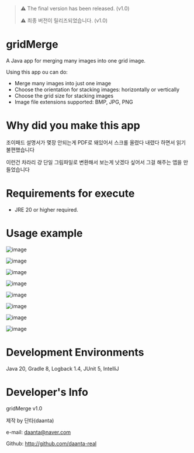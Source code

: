 
> ⚠️ The final version has been released. (v1.0)
> 
> ⚠️ 최종 버전이 릴리즈되었습니다. (v1.0)


# gridMerge
A Java app for merging many images into one grid image.

Using this app ou can do:

- Merge many images into just one image
- Choose the orientation for stacking images: horizontally or vertically
- Choose the grid size for stacking images
- Image file extensions supported: BMP, JPG, PNG

# Why did you make this app

조이패드 설명서가 몇장 안되는게 PDF로 돼있어서 스크롤 올렸다 내렸다 하면서 읽기 불편했습니다

이런건 차라리 걍 단일 그림파일로 변환해서 보는게 낫겠다 싶어서 그걸 해주는 앱을 만들었습니다

# Requirements for execute

- JRE 20 or higher required.

# Usage example

![image](https://github.com/daanta-real/imageMerge/assets/84055731/c0321975-c8db-4a5d-b1fe-c9ce57b97cf4)

![image](https://github.com/daanta-real/imageMerge/assets/84055731/1161ccf4-ab57-4db8-8598-ed48c00ac8b2)

![image](https://github.com/daanta-real/imageMerge/assets/84055731/270b10d0-06b9-4930-9426-02afa50281ca)

![image](https://github.com/daanta-real/imageMerge/assets/84055731/cbd8dc4d-a5aa-481d-86f4-e4f21e9b3d61)

![image](https://github.com/daanta-real/imageMerge/assets/84055731/8a138e85-fbbf-49fc-982e-b2fdbb693750)

![image](https://github.com/daanta-real/imageMerge/assets/84055731/1ba8b3f6-9115-41ac-8a83-eeb15f230df8)

![image](https://github.com/daanta-real/imageMerge/assets/84055731/3c65df06-e1f2-438b-b4c9-fd639fb1a5b4)

![image](https://github.com/daanta-real/imageMerge/assets/84055731/8e9df3a5-bc63-46b0-99b8-53770b79239e)


# Development Environments

Java 20, Gradle 8, Logback 1.4, JUnit 5, IntelliJ

# Developer's Info

gridMerge v1.0

제작 by 단타(daanta)

e-mail: daanta@naver.com

Github: http://github.com/daanta-real

